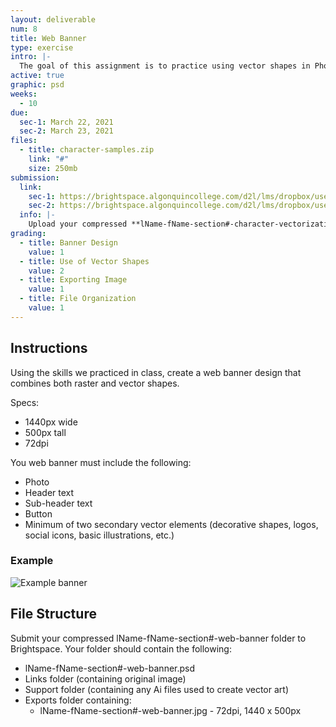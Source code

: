 ```yaml
---
layout: deliverable
num: 8
title: Web Banner
type: exercise
intro: |-
  The goal of this assignment is to practice using vector shapes in Photoshop.
active: true
graphic: psd
weeks:
  - 10
due:
  sec-1: March 22, 2021
  sec-2: March 23, 2021
files:
  - title: character-samples.zip
    link: "#"
    size: 250mb
submission:
  link:
    sec-1: https://brightspace.algonquincollege.com/d2l/lms/dropbox/user/folder_submit_files.d2l?db=289600&grpid=0&isprv=0&bp=0&ou=332375
    sec-2: https://brightspace.algonquincollege.com/d2l/lms/dropbox/user/folder_submit_files.d2l?db=290049&grpid=0&isprv=0&bp=0&ou=317259
  info: |-
    Upload your compressed **lName-fName-section#-character-vectorization.ai** file on Brightspace.
grading:
  - title: Banner Design
    value: 1
  - title: Use of Vector Shapes
    value: 2
  - title: Exporting Image
    value: 1
  - title: File Organization
    value: 1
---
```


## Instructions

Using the skills we practiced in class, create a web banner design that combines both raster and vector shapes.

Specs:

- 1440px wide
- 500px tall
- 72dpi

You web banner must include the following:

- Photo
- Header text
- Sub-header text
- Button
- Minimum of two secondary vector elements (decorative shapes, logos, social icons, basic illustrations, etc.)

### Example

![Example banner]({{site.baseurl}}/images/exercises/exercise-8/example-banner.jpg)

## File Structure

Submit your compressed lName-fName-section#-web-banner folder to Brightspace. Your folder should contain the following:

- lName-fName-section#-web-banner.psd
- Links folder (containing original image)
- Support folder (containing any Ai files used to create vector art)
- Exports folder containing:
  - lName-fName-section#-web-banner.jpg - 72dpi, 1440 x 500px
